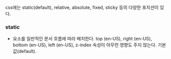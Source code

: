 css에는 static(default), relative, absolute, fixed, sticky 등의 다양한 포지션이 있다.

### static
- 요소를 일반적인 문서 흐름에 따라 배치한다. top (en-US), right (en-US), bottom (en-US), left (en-US), z-index 속성이 아무런 영향도 주지 않는다. 기본값(default).